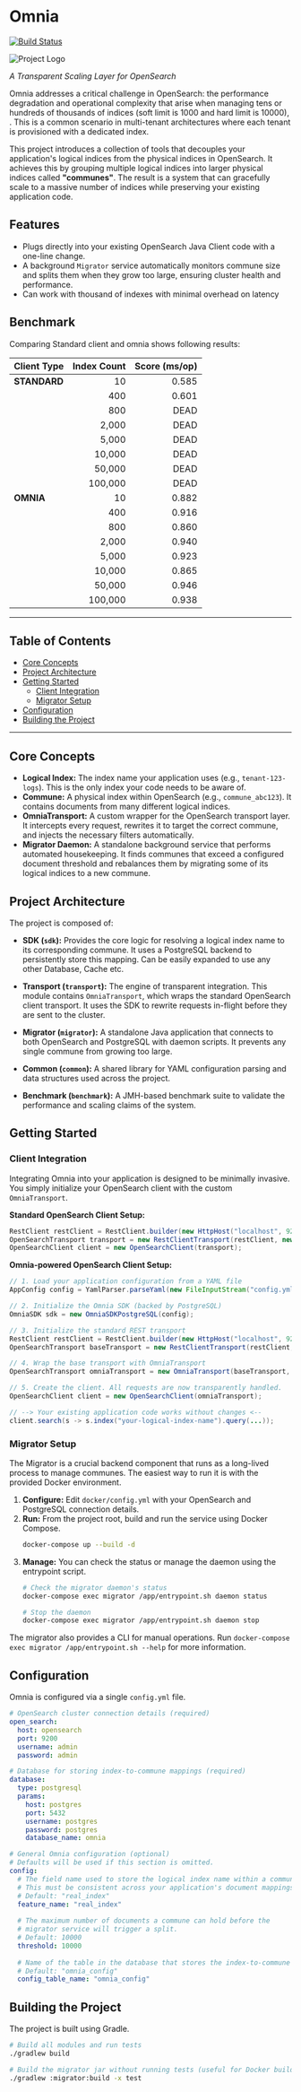 # Omnia

[![Build Status](https://github.com/derandomize/omnia/actions/workflows/gradle-tests.yml/badge.svg)](https://github.com/derandomize/omnia/actions/workflows/gradle-tests.yml)

![Project Logo](assets/logo.png)

*A Transparent Scaling Layer for OpenSearch*

Omnia addresses a critical challenge in OpenSearch: the performance degradation and operational complexity that arise when managing tens or hundreds of thousands of indices (soft limit is 1000 and hard limit is 10000), . This is a common scenario in multi-tenant architectures where each tenant is provisioned with a dedicated index.

This project introduces a collection of tools that decouples your application's logical indices from the physical indices in OpenSearch. It achieves this by grouping multiple logical indices into larger physical indices called **"communes"**. The result is a system that can gracefully scale to a massive number of indices while preserving your existing application code.

## Features
- Plugs directly into your existing OpenSearch Java Client code with a one-line change.
- A background `Migrator` service automatically monitors commune size and splits them when they grow too large, ensuring cluster health and performance.
- Can work with thousand of indexes with minimal overhead on latency

## Benchmark

Comparing Standard client and omnia shows following results:

| Client Type | Index Count | Score (ms/op) |
|:------------|------------:|--------------:|
| **STANDARD**| 10          |         0.585 |
|             | 400         |         0.601 |
|             | 800         |          DEAD |
|             | 2,000       |          DEAD |
|             | 5,000       |          DEAD |
|             | 10,000      |          DEAD |
|             | 50,000      |          DEAD |
|             | 100,000     |          DEAD |
| **OMNIA**   | 10          |         0.882 |
|             | 400         |         0.916 |
|             | 800         |         0.860 |
|             | 2,000       |         0.940 |
|             | 5,000       |         0.923 |
|             | 10,000      |         0.865 |
|             | 50,000      |         0.946 |
|             | 100,000     |         0.938 |
---

## Table of Contents

- [Core Concepts](#core-concepts)
- [Project Architecture](#project-architecture)
- [Getting Started](#getting-started)
  - [Client Integration](#client-integration)
  - [Migrator Setup](#migrator-setup)
- [Configuration](#configuration)
- [Building the Project](#building-the-project)

---

## Core Concepts

- **Logical Index:** The index name your application uses (e.g., `tenant-123-logs`). This is the only index your code needs to be aware of.
- **Commune:** A physical index within OpenSearch (e.g., `commune_abc123`). It contains documents from many different logical indices.
- **OmniaTransport:** A custom wrapper for the OpenSearch transport layer. It intercepts every request, rewrites it to target the correct commune, and injects the necessary filters automatically.
- **Migrator Daemon:** A standalone background service that performs automated housekeeping. It finds communes that exceed a configured document threshold and rebalances them by migrating some of its logical indices to a new commune.

## Project Architecture

The project is composed of:

- **SDK (`sdk`):** Provides the core logic for resolving a logical index name to its corresponding commune. It uses a PostgreSQL backend to persistently store this mapping. Can be easily expanded to use any other Database, Cache etc.

- **Transport (`transport`):** The engine of transparent integration. This module contains `OmniaTransport`, which wraps the standard OpenSearch client transport. It uses the SDK to rewrite requests in-flight before they are sent to the cluster.

- **Migrator (`migrator`):** A standalone Java application that connects to both OpenSearch and PostgreSQL with daemon scripts. It prevents any single commune from growing too large.

- **Common (`common`):** A shared library for YAML configuration parsing and data structures used across the project.

- **Benchmark (`benchmark`):** A JMH-based benchmark suite to validate the performance and scaling claims of the system.

## Getting Started

### Client Integration

Integrating Omnia into your application is designed to be minimally invasive. You simply initialize your OpenSearch client with the custom `OmniaTransport`.

**Standard OpenSearch Client Setup:**
```java
RestClient restClient = RestClient.builder(new HttpHost("localhost", 9200)).build();
OpenSearchTransport transport = new RestClientTransport(restClient, new JacksonJsonpMapper());
OpenSearchClient client = new OpenSearchClient(transport);
```

**Omnia-powered OpenSearch Client Setup:**
```java
// 1. Load your application configuration from a YAML file
AppConfig config = YamlParser.parseYaml(new FileInputStream("config.yml"));

// 2. Initialize the Omnia SDK (backed by PostgreSQL)
OmniaSDK sdk = new OmniaSDKPostgreSQL(config);

// 3. Initialize the standard REST transport
RestClient restClient = RestClient.builder(new HttpHost("localhost", 9200)).build();
OpenSearchTransport baseTransport = new RestClientTransport(restClient, new JacksonJsonpMapper());

// 4. Wrap the base transport with OmniaTransport
OpenSearchTransport omniaTransport = new OmniaTransport(baseTransport, sdk);

// 5. Create the client. All requests are now transparently handled.
OpenSearchClient client = new OpenSearchClient(omniaTransport);

// --> Your existing application code works without changes <--
client.search(s -> s.index("your-logical-index-name").query(...));
```

### Migrator Setup

The Migrator is a crucial backend component that runs as a long-lived process to manage communes. The easiest way to run it is with the provided Docker environment.

1.  **Configure:** Edit `docker/config.yml` with your OpenSearch and PostgreSQL connection details.
2.  **Run:** From the project root, build and run the service using Docker Compose.
    ```bash
    docker-compose up --build -d
    ```
3.  **Manage:** You can check the status or manage the daemon using the entrypoint script.
    ```bash
    # Check the migrator daemon's status
    docker-compose exec migrator /app/entrypoint.sh daemon status

    # Stop the daemon
    docker-compose exec migrator /app/entrypoint.sh daemon stop
    ```

The migrator also provides a CLI for manual operations. Run `docker-compose exec migrator /app/entrypoint.sh --help` for more information.


## Configuration

Omnia is configured via a single `config.yml` file.

```yaml
# OpenSearch cluster connection details (required)
open_search:
  host: opensearch
  port: 9200
  username: admin
  password: admin

# Database for storing index-to-commune mappings (required)
database:
  type: postgresql
  params:
    host: postgres
    port: 5432
    username: postgres
    password: postgres
    database_name: omnia

# General Omnia configuration (optional)
# Defaults will be used if this section is omitted.
config:
  # The field name used to store the logical index name within a commune.
  # This must be consistent across your application's document mappings.
  # Default: "real_index"
  feature_name: "real_index" 
  
  # The maximum number of documents a commune can hold before the
  # migrator service will trigger a split.
  # Default: 10000
  threshold: 10000 
  
  # Name of the table in the database that stores the index-to-commune mapping.
  # Default: "omnia_config"
  config_table_name: "omnia_config"
```

## Building the Project

The project is built using Gradle.

```bash
# Build all modules and run tests
./gradlew build

# Build the migrator jar without running tests (useful for Docker builds)
./gradlew :migrator:build -x test
```
